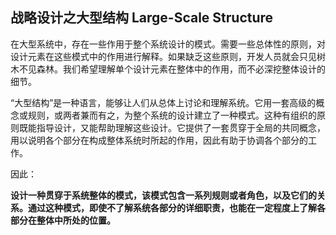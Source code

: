 ## 战略设计之大型结构 Large-Scale Structure

在大型系统中，存在一些作用于整个系统设计的模式。需要一些总体性的原则，对设计元素在这些模式中的作用进行解释。如果缺乏这些原则，开发人员就会只见树木不见森林。我们希望理解单个设计元素在整体中的作用，而不必深挖整体设计的细节。

“大型结构”是一种语言，能够让人们从总体上讨论和理解系统。它用一套高级的概念或规则，或两者兼而有之，为整个系统的设计建立了一种模式。这种有组织的原则既能指导设计，又能帮助理解这些设计。它提供了一套贯穿于全局的共同概念，用以说明各个部分在构成整体系统时所起的作用，因此有助于协调各个部分的工作。

因此：

**设计一种贯穿于系统整体的模式，该模式包含一系列规则或者角色，以及它们的关系。通过这种模式，即使不了解系统各部分的详细职责，也能在一定程度上了解各部分在整体中所处的位置。**